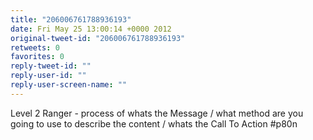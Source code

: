 ```yaml
---
title: "206006761788936193"
date: Fri May 25 13:00:14 +0000 2012
original-tweet-id: "206006761788936193"
retweets: 0
favorites: 0
reply-tweet-id: ""
reply-user-id: ""
reply-user-screen-name: ""
---
```

Level 2 Ranger - process of whats the Message / what method are you going to use to describe the content  / whats the Call To Action #p80n
